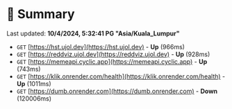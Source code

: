 # 📖 Summary
Last updated: **10/4/2024, 5:32:41 PG "Asia/Kuala_Lumpur"**

- `GET` [https://hst.ujol.dev](https://hst.ujol.dev) - **Up** (966ms)
- `GET` [https://reddviz.ujol.dev](https://reddviz.ujol.dev) - **Up** (928ms)
- `GET` [https://memeapi.cyclic.app](https://memeapi.cyclic.app) - **Up** (743ms)
- `GET` [https://klik.onrender.com/health](https://klik.onrender.com/health) - **Up** (1011ms)
- `GET` [https://dumb.onrender.com](https://dumb.onrender.com) - **Down** (120006ms)
